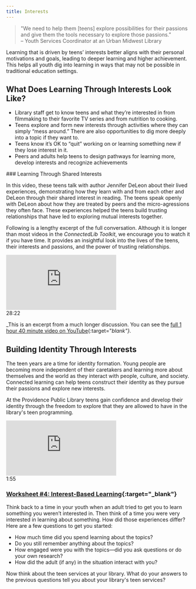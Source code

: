 ```yaml
---
title: Interests
---
```


> "We need to help them [teens] explore possibilities for their passions and give them the tools necessary to explore those passions.” <br/>– Youth Services Coordinator at an Urban Midwest Library
 
Learning that is driven by teens’ interests better aligns with their personal motivations and goals, leading to deeper learning and higher achievement. This helps all youth dig into learning in ways that may not be possible in traditional education settings. 


## What Does Learning Through Interests Look Like?


* Library staff get to know teens and what they’re interested in  from filmmaking to their favorite TV series and from nutrition to cooking. 
* Teens explore and form new interests through activities where they can simply “mess around.” There are also opportunities to dig more deeply into a topic if they want to.
* Teens know it’s OK to “quit” working on or learning something new if they lose interest in it. 
* Peers and adults help teens to design pathways for learning more, develop  interests and recognize achievements


<div class="callout videos" markdown="1">
### Learning Through Shared Interests

In this video, these teens talk with author Jennifer DeLeon about their lived experiences, demonstrating how they learn with and from each other and DeLeon through their shared interest in reading.  The teens speak openly with DeLeon about how they are treated by peers and the micro-agressions they often face.  These experiences helped the teens build trusting relationships that have led to exploring mutual interests together. 

Following is a lengthy excerpt of the full conversation. Although it is longer than most videos in the _ConnectedLib Toolkit_, we encourage you to watch it if you have time. It provides an insightful look into the lives of the teens, their interests and passions, and the power of trusting relationships.

<iframe src="https://www.youtube.com/embed/whvuEhNNleg?start=1451&end=3153" frameborder="0" allow="autoplay; encrypted-media" allowfullscreen></iframe>

<div class="videotime" style="float:none;">28:22</div>

_This is an excerpt from a much longer discussion. You can see the [full 1 hour 40 minute video on YouTube](https://www.youtube.com/watch?v=whvuEhNNleg){:target="_blank"}._


</div>


## Building Identity Through Interests

The teen years are a time for identity formation. Young people are becoming more independent of their caretakers and learning more about themselves and the world as they interact with people, culture, and society. Connected learning can help teens construct their identity as they pursue their passions and explore new interests.

At the Providence Public Library teens gain confidence and develop their identity through the freedom to explore that they are allowed to have in the library's teen programming. 

<iframe src="https://www.youtube.com/embed/B92MWLn0wAQ" frameborder="0" allow="autoplay; encrypted-media" allowfullscreen></iframe>
<div class="videotime" style="float:none;">1:55</div>


<!--
## "If it smells like school, they won't touch it"
<iframe src="https://www.youtube.com/embed/3wMk8SqFoEk" frameborder="0" allow="autoplay; encrypted-media" allowfullscreen></iframe>

-->
	



<div class="callout activity" markdown="1">

### [Worksheet #4: Interest-Based Learning](https://docs.google.com/document/d/1X5MxpToji6SQEN3-6uzvvkfjpQFvUhTbZB1cPTM6FwA/edit#heading=h.vovq457hu9xb){:target="_blank"}

Think back to a time in your youth when an adult tried to get you to learn something you weren’t interested in. Then think of a time you were very interested in learning about something. How did those experiences differ? Here are a few questions to get you started:
* How much time did you spend learning about the topics?
* Do you still remember anything about the topics?
* How engaged were you with the topics—did you ask questions or do your own research?
* How did the adult (if any) in the situation interact with you?

Now think about the teen services at your library. What do your answers to the previous questions tell you about your library's teen services?

</div>


